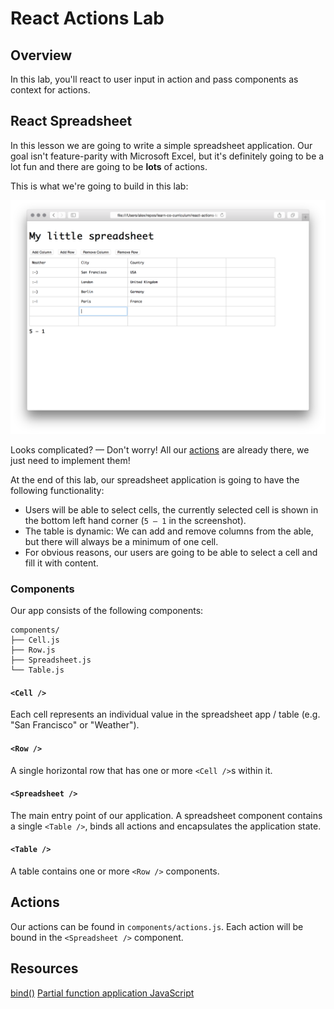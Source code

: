 # React Actions Lab

## Overview

In this lab, you'll react to user input in action and pass components as context for actions. 

## React Spreadsheet

In this lesson we are going to write a simple spreadsheet application. Our goal
isn't feature-parity with Microsoft Excel, but it's definitely going to be a lot
fun and there are going to be **lots** of actions.

This is what we're going to build in this lab:

![Screenshot](./assets/Screenshot.png)

Looks complicated? — Don't worry! All our [actions](./components/actions.js)
are already there, we just need to implement them!

At the end of this lab, our spreadsheet application is going to have the
following functionality:

* Users will be able to select cells, the currently selected cell is shown in
  the bottom left hand corner (`5 — 1` in the screenshot).
* The table is dynamic: We can add and remove columns from the able, but there
  will always be a minimum of one cell.
* For obvious reasons, our users are going to be able to select a cell and fill
  it with content.

### Components

Our app consists of the following components:

```
components/
├── Cell.js
├── Row.js
├── Spreadsheet.js
└── Table.js
```

#### `<Cell />`

Each cell represents an individual value in the spreadsheet app / table (e.g.
"San Francisco" or "Weather").

#### `<Row />`

A single horizontal row that has one or more `<Cell />`s within it.

#### `<Spreadsheet />`

The main entry point of our application. A spreadsheet component contains a
single `<Table />`, binds all actions and encapsulates the application state.

#### `<Table />`

A table contains one or more `<Row />` components.

## Actions

Our actions can be found in `components/actions.js`. Each action will be bound
in the `<Spreadsheet />` component.

## Resources

[bind()](https://developer.mozilla.org/en-US/docs/Web/JavaScript/Reference/Global_Objects/Function/bind)
[Partial function application JavaScript](https://passy.svbtle.com/partial-application-in-javascript-using-bind)
